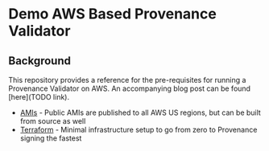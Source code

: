 # Demo AWS Based Provenance Validator

## Background

This repository provides a reference for the pre-requisites for running a Provenance Validator on AWS. An accompanying blog post can be found [here](TODO link).

- [AMIs](ami/README.md) - Public AMIs are published to all AWS US regions, but can be built from source as well
- [Terraform](terraform/READEME.md) - Minimal infrastructure setup to go from zero to Provenance signing the fastest
